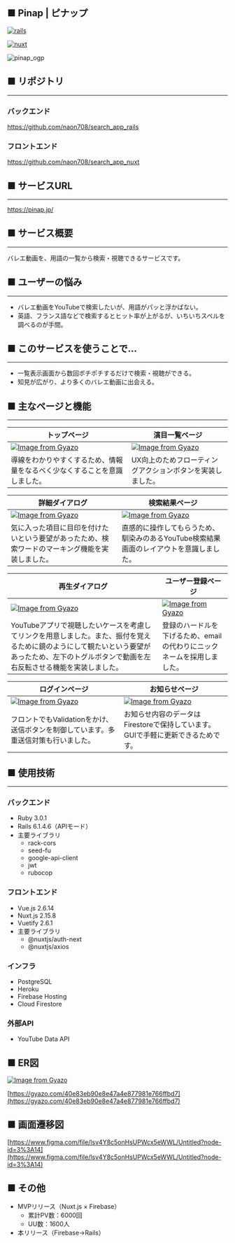 ## **■ Pinap | ピナップ**

[![rails](https://img.shields.io/badge/Rails-6.1.4.6-red)](https://rubygems.org/gems/rails/versions/6.1.4.6)

[![nuxt](https://img.shields.io/badge/Nuxt.js-2.15.8-brightgreen)](https://www.npmjs.com/package/nuxt/v/2.15.8)

![pinap_ogp](https://user-images.githubusercontent.com/77439261/165692368-f134c958-2d29-436d-a518-1069a630309f.png)

## ****■ リポジトリ****

---

### バックエンド

https://github.com/naon708/search_app_rails

### フロントエンド

https://github.com/naon708/search_app_nuxt

## ****■ サービスURL****
---
https://pinap.jp/

## ****■ サービス概要****
---
バレエ動画を、用語の一覧から検索・視聴できるサービスです。

## ****■ ユーザーの悩み****
---
- バレエ動画をYouTubeで検索したいが、用語がパッと浮かばない。
- 英語、フランス語などで検索するとヒット率が上がるが、いちいちスペルを調べるのが手間。

## ****■ このサービスを使うことで...****
---
- 一覧表示画面から数回ポチポチするだけで検索・視聴ができる。
- 知見が広がり、より多くのバレエ動画に出会える。

## ****■ 主なページと機能****
---
| トップページ | 演目一覧ページ |
| ---- | ---- |
| [![Image from Gyazo](https://i.gyazo.com/3c2e6477de67abb52e167fd9f149d1a8.gif)](https://gyazo.com/3c2e6477de67abb52e167fd9f149d1a8) | [![Image from Gyazo](https://i.gyazo.com/be9e44e69b86a1d0ab91d744f935c6f8.gif)](https://gyazo.com/be9e44e69b86a1d0ab91d744f935c6f8) |
| 導線をわかりやすくするため、情報量をなるべく少なくすることを意識しました。 | UX向上のためフローティングアクションボタンを実装しました。 |

| 詳細ダイアログ |  検索結果ページ |
| ---- | ---- |
| [![Image from Gyazo](https://i.gyazo.com/938d927505fc0490d984b91bc7ecf6f7.gif)](https://gyazo.com/938d927505fc0490d984b91bc7ecf6f7) | [![Image from Gyazo](https://i.gyazo.com/c43e656c78245817ca8ddc09f3871976.gif)](https://gyazo.com/c43e656c78245817ca8ddc09f3871976)　|
| 気に入った項目に目印を付けたいという要望があったため、検索ワードのマーキング機能を実装しました。 | 直感的に操作してもらうため、馴染みのあるYouTube検索結果画面のレイアウトを意識しました。 |

| 再生ダイアログ | ユーザー登録ページ |
| ---- | ---- |
| [![Image from Gyazo](https://i.gyazo.com/2eb87c5b4a5705b332fcf83c911c0016.gif)](https://gyazo.com/2eb87c5b4a5705b332fcf83c911c0016) | [![Image from Gyazo](https://i.gyazo.com/dbc77bed0fb8f29893d577ff9d05bd1c.png)](https://gyazo.com/dbc77bed0fb8f29893d577ff9d05bd1c)　|
| YouTubeアプリで視聴したいケースを考慮してリンクを用意しました。また、振付を覚えるために鏡のようにして観たいという要望があったため、左下のトグルボタンで動画を左右反転させる機能を実装しました。 | 登録のハードルを下げるため、emailの代わりにニックネームを採用しました。 |

| ログインページ | お知らせページ |
| ---- | ---- |
| [![Image from Gyazo](https://i.gyazo.com/6a4f9c48f8bb84956e09c99fc5541d1b.png)](https://gyazo.com/6a4f9c48f8bb84956e09c99fc5541d1b) | [![Image from Gyazo](https://i.gyazo.com/8522c6e26ebd880076afa5133633f527.png)](https://gyazo.com/8522c6e26ebd880076afa5133633f527)　|
| フロントでもValidationをかけ、送信ボタンを制御しています。多重送信対策も行いました。 | お知らせ内容のデータはFirestoreで保持しています。GUIで手軽に更新できるためです。 |

## ****■ 使用技術****
---
### **バックエンド**

- Ruby 3.0.1
- Rails 6.1.4.6（APIモード）
- 主要ライブラリ
    - rack-cors
    - seed-fu
    - google-api-client
    - jwt
    - rubocop

### **フロントエンド**

- Vue.js 2.6.14
- Nuxt.js 2.15.8
- Vuetify 2.6.1
- 主要ライブラリ
    - @nuxtjs/auth-next
    - @nuxtjs/axios

### インフラ

- PostgreSQL
- Heroku
- Firebase Hosting
- Cloud Firestore

### 外部API

- YouTube Data API

## ****■ ER図****

[![Image from Gyazo](https://i.gyazo.com/40e83eb90e8e47a4e877981e766ffbd7.png)](https://gyazo.com/40e83eb90e8e47a4e877981e766ffbd7)

[https://gyazo.com/40e83eb90e8e47a4e877981e766ffbd7](https://gyazo.com/40e83eb90e8e47a4e877981e766ffbd7)

## ****■ 画面遷移図****

[https://www.figma.com/file/lsv4Y8c5onHsUPWcx5eWWL/Untitled?node-id=3%3A14](https://www.figma.com/file/lsv4Y8c5onHsUPWcx5eWWL/Untitled?node-id=3%3A14)

## ****■ その他****

- MVPリリース（Nuxt.js × Firebase）
    - 累計PV数：6000回
    - UU数：1600人
- 本リリース（Firebase→Rails）